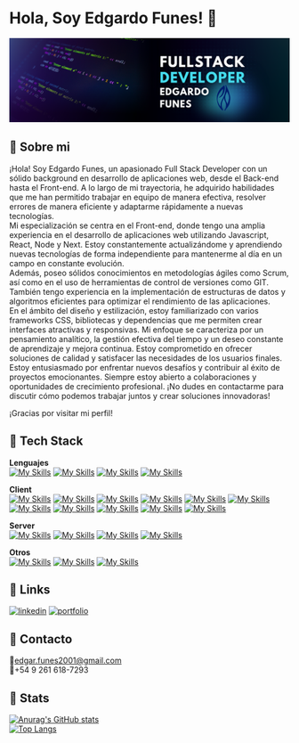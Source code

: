 
# Hola, Soy Edgardo Funes! 👋


![Logo](./banner.png)


## 🚀 Sobre mi
¡Hola! Soy Edgardo Funes, un apasionado Full Stack Developer con un sólido background en desarrollo de aplicaciones web, desde el Back-end hasta el Front-end. A lo largo de mi trayectoria, he adquirido habilidades que me han permitido trabajar en equipo de manera efectiva, resolver errores de manera eficiente y adaptarme rápidamente a nuevas tecnologías. </br>
Mi especialización se centra en el Front-end, donde tengo una amplia experiencia en el desarrollo de aplicaciones web utilizando Javascript, React, Node y Next. Estoy constantemente actualizándome y aprendiendo nuevas tecnologías de forma independiente para mantenerme al día en un campo en constante evolución. </br>
Además, poseo sólidos conocimientos en metodologías ágiles como Scrum, así como en el uso de herramientas de control de versiones como GIT. También tengo experiencia en la implementación de estructuras de datos y algoritmos eficientes para optimizar el rendimiento de las aplicaciones. </br>
En el ámbito del diseño y estilización, estoy familiarizado con varios frameworks CSS, bibliotecas y dependencias que me permiten crear interfaces atractivas y responsivas.
Mi enfoque se caracteriza por un pensamiento analítico, la gestión efectiva del tiempo y un deseo constante de aprendizaje y mejora continua. Estoy comprometido en ofrecer soluciones de calidad y satisfacer las necesidades de los usuarios finales.
Estoy entusiasmado por enfrentar nuevos desafíos y contribuir al éxito de proyectos emocionantes. Siempre estoy abierto a colaboraciones y oportunidades de crecimiento profesional. ¡No dudes en contactarme para discutir cómo podemos trabajar juntos y crear soluciones innovadoras! </br>

¡Gracias por visitar mi perfil!

## 🔵 Tech Stack

**Lenguajes**<br />
[![My Skills](https://skillicons.dev/icons?i=js)](https://developer.mozilla.org/es/docs/Web/JavaScript)
[![My Skills](https://skillicons.dev/icons?i=java)](https://www.java.com/es/)
[![My Skills](https://skillicons.dev/icons?i=dotnet)](https://dotnet.microsoft.com/es-es/)
[![My Skills](https://skillicons.dev/icons?i=py)](https://www.python.org)

**Client** <br />
[![My Skills](https://skillicons.dev/icons?i=html)](https://developer.mozilla.org/es/docs/Web/HTML)
[![My Skills](https://skillicons.dev/icons?i=css)](https://developer.mozilla.org/es/docs/Web/CSS)
[![My Skills](https://skillicons.dev/icons?i=react)](https://es.react.dev)
[![My Skills](https://skillicons.dev/icons?i=nextjs)](https://nextjs.org)
[![My Skills](https://skillicons.dev/icons?i=redux)](https://react-redux.js.org)
[![My Skills](https://skillicons.dev/icons?i=tailwind)](https://tailwindcss.com)
[![My Skills](https://skillicons.dev/icons?i=materialui)](https://mui.com)
[![My Skills](https://skillicons.dev/icons?i=bootstrap)](https://getbootstrap.com)
[![My Skills](https://skillicons.dev/icons?i=sass)](https://sass-lang.com)
[![My Skills](https://skillicons.dev/icons?i=emotion)](https://emotion.sh/docs/introduction)
[![My Skills](https://skillicons.dev/icons?i=styledcomponents)](https://styled-components.com)

**Server** <br />
[![My Skills](https://skillicons.dev/icons?i=nodejs)](https://nodejs.org/es)
[![My Skills](https://skillicons.dev/icons?i=express)](https://expressjs.com/es/)
[![My Skills](https://skillicons.dev/icons?i=mongodb)](https://www.mongodb.com/es)
[![My Skills](https://skillicons.dev/icons?i=postgres)](https://www.postgresql.org)

**Otros** <br />
[![My Skills](https://skillicons.dev/icons?i=postman)](https://www.postman.com)
[![My Skills](https://skillicons.dev/icons?i=git)](https://git-scm.com)
[![My Skills](https://skillicons.dev/icons?i=github)](https://github.com)


## 🔗 Links
[![linkedin](https://img.shields.io/badge/linkedin-0A66C2?style=for-the-badge&logo=linkedin&logoColor=white)](https://www.linkedin.com/in/edgardo-ibar-funes-ortiz-54ba41217/)
[![portfolio](https://img.shields.io/badge/my_portfolio-000?style=for-the-badge&logo=ko-fi&logoColor=white)](https://portfolio-ednesor.vercel.app)

## 💬 Contacto
🔔edgar.funes2001@gmail.com<br />
🔔+54 9 261 618-7293

## 🤟 Stats
[![Anurag's GitHub stats](https://github-readme-stats.vercel.app/api?username=Ednesor&show_icons=true&theme=radical)](https://github.com/anuraghazra/github-readme-stats) <br />
[![Top Langs](https://github-readme-stats.vercel.app/api/top-langs/?username=Ednesor&layout=compact&theme=radical)](https://github.com/anuraghazra/github-readme-stats)
